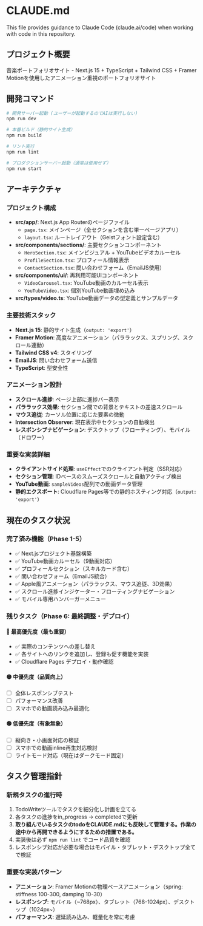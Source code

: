# CLAUDE.md

This file provides guidance to Claude Code (claude.ai/code) when working with code in this repository.

## プロジェクト概要

音楽ポートフォリオサイト - Next.js 15 + TypeScript + Tailwind CSS + Framer Motionを使用したアニメーション重視のポートフォリオサイト

## 開発コマンド

```bash
# 開発サーバー起動 (ユーザーが起動するのでAIは実行しない)
npm run dev

# 本番ビルド（静的サイト生成）
npm run build

# リント実行
npm run lint

# プロダクションサーバー起動（通常は使用せず）
npm run start
```

## アーキテクチャ

### プロジェクト構成
- **src/app/**: Next.js App Routerのページファイル
  - `page.tsx`: メインページ（全セクションを含む単一ページアプリ）
  - `layout.tsx`: ルートレイアウト（Geistフォント設定含む）
- **src/components/sections/**: 主要セクションコンポーネント
  - `HeroSection.tsx`: メインビジュアル + YouTubeビデオカルーセル
  - `ProfileSection.tsx`: プロフィール情報表示
  - `ContactSection.tsx`: 問い合わせフォーム（EmailJS使用）
- **src/components/ui/**: 再利用可能UIコンポーネント
  - `VideoCarousel.tsx`: YouTube動画のカルーセル表示
  - `YouTubeVideo.tsx`: 個別YouTube動画埋め込み
- **src/types/video.ts**: YouTube動画データの型定義とサンプルデータ

### 主要技術スタック
- **Next.js 15**: 静的サイト生成（`output: 'export'`）
- **Framer Motion**: 高度なアニメーション（パララックス、スプリング、スクロール連動）
- **Tailwind CSS v4**: スタイリング
- **EmailJS**: 問い合わせフォーム送信
- **TypeScript**: 型安全性

### アニメーション設計
- **スクロール進捗**: ページ上部に進捗バー表示
- **パララックス効果**: セクション間での背景とテキストの差速スクロール
- **マウス追従**: カーソル位置に応じた要素の微動
- **Intersection Observer**: 現在表示中セクションの自動検出
- **レスポンシブナビゲーション**: デスクトップ（フローティング）、モバイル（ドロワー）

### 重要な実装詳細
- **クライアントサイド処理**: `useEffect`でのクライアント判定（SSR対応）
- **セクション管理**: IDベースのスムーズスクロールと自動アクティブ検出
- **YouTube動画**: `sampleVideos`配列での動画データ管理
- **静的エクスポート**: Cloudflare Pages等での静的ホスティング対応（`output: 'export'`）

## 現在のタスク状況

### 完了済み機能（Phase 1-5）
- ✅ Next.jsプロジェクト基盤構築
- ✅ YouTube動画カルーセル（9動画対応）
- ✅ プロフィールセクション（スキルカード含む）
- ✅ 問い合わせフォーム（EmailJS統合）
- ✅ Apple風アニメーション（パララックス、マウス追従、3D効果）
- ✅ スクロール進捗インジケーター・フローティングナビゲーション
- ✅ モバイル専用ハンバーガーメニュー

### 残りタスク（Phase 6: 最終調整・デプロイ）

#### 🔴 最高優先度（最も重要）
- ✅ 実際のコンテンツへの差し替え
- ✅ 各サイトへのリンクを追加し、登録も促す機能を実装
- ✅ Cloudflare Pages デプロイ・動作確認

#### 🟡 中優先度（品質向上）
- [ ] 全体レスポンシブテスト
- [ ] パフォーマンス改善
- [ ] スマホでの動画読み込み最適化

#### 🟢 低優先度（有象無象）
- [ ] 縦向き・小画面対応の検証
- [ ] スマホでの動画inline再生対応検討
- [ ] ライトモード対応（現在はダークモード固定）

## タスク管理指針

### 新規タスクの進行時
1. TodoWriteツールでタスクを細分化し計画を立てる
2. 各タスクの進捗をin_progress → completedで更新
3. **取り組んでいるタスクのtodoをCLAUDE.mdにも反映して管理する。作業の途中から再開できるようにするための措置である。**
4. 実装後は必ず `npm run lint` でコード品質を確認
5. レスポンシブ対応が必要な場合はモバイル・タブレット・デスクトップ全てで検証

### 重要な実装パターン
- **アニメーション**: Framer Motionの物理ベースアニメーション（spring: stiffness 100-300, damping 10-30）
- **レスポンシブ**: モバイル（~768px）、タブレット（768-1024px）、デスクトップ（1024px~）
- **パフォーマンス**: 遅延読み込み、軽量化を常に考慮